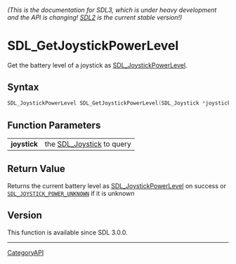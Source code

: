 ###### (This is the documentation for SDL3, which is under heavy development and the API is changing! [SDL2](https://wiki.libsdl.org/SDL2/) is the current stable version!)
# SDL_GetJoystickPowerLevel

Get the battery level of a joystick as [SDL_JoystickPowerLevel](SDL_JoystickPowerLevel).

## Syntax

```c
SDL_JoystickPowerLevel SDL_GetJoystickPowerLevel(SDL_Joystick *joystick);

```

## Function Parameters

|                  |                                           |
| ---------------- | ----------------------------------------- |
| **joystick**     | the [SDL_Joystick](SDL_Joystick) to query |

## Return Value

Returns the current battery level as
[SDL_JoystickPowerLevel](SDL_JoystickPowerLevel) on success or
[`SDL_JOYSTICK_POWER_UNKNOWN`](SDL_JOYSTICK_POWER_UNKNOWN) if it is unknown

## Version

This function is available since SDL 3.0.0.

----
[CategoryAPI](CategoryAPI)

